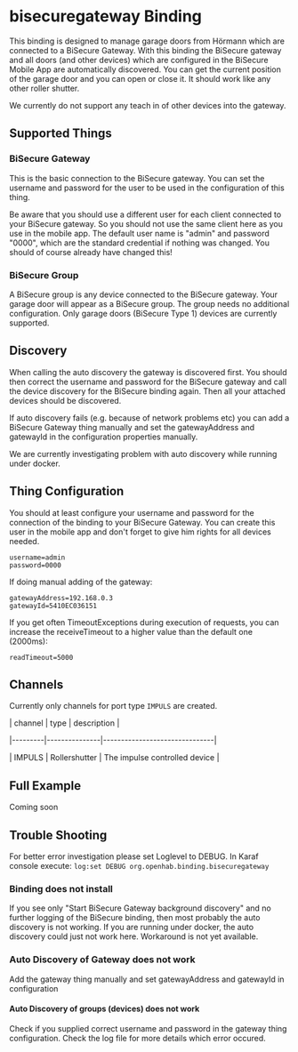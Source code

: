 # bisecuregateway Binding

This binding is designed to manage garage doors from Hörmann which are connected to a BiSecure Gateway.
With this binding the BiSecure gateway and all doors (and other devices) which are configured in the BiSecure Mobile App are automatically discovered. You can get the current position of the garage door and you can open or close it. It should work like any other roller shutter.

We currently do not support any teach in of other devices into the gateway.

## Supported Things

### BiSecure Gateway

This is the basic connection to the BiSecure gateway. You can set the username and password for the user to be used in the configuration of this thing.

Be aware that you should use a different user for each client connected to your BiSecure gateway. So you should not use the same client here as you use in the mobile app.
The default user name is "admin" and password "0000", which are the standard credential if nothing was changed. You should of course already have changed this!

### BiSecure Group

A BiSecure group is any device connected to the BiSecure gateway. Your garage door will appear as a BiSecure group.
The group needs no additional configuration.
Only garage doors (BiSecure Type 1) devices are currently supported.

## Discovery

When calling the auto discovery the gateway is discovered first. You should then correct the username and password for the BiSecure gateway and call the device discovery for the BiSecure binding again. Then all your attached devices should be discovered.

If auto discovery fails (e.g. because of network problems etc) you can add a BiSecure Gateway thing manually and set the gatewayAddress and gatewayId in the configuration properties manually. 

We are currently investigating problem with auto discovery while running under docker.

## Thing Configuration

You should at least configure your username and password for the connection of the binding to your BiSecure Gateway. You can create this user in the mobile app and don't forget to give him rights for all devices needed.

```
username=admin
password=0000
```

If doing manual adding of the gateway:

```
gatewayAddress=192.168.0.3
gatewayId=5410EC036151
```

If you get often TimeoutExceptions during execution of requests, you can increase the receiveTimeout to a higher value than the default one (2000ms):

```
readTimeout=5000
```

## Channels

Currently only channels for port type ```IMPULS``` are created. 


| channel |      type     | description                   |

|---------|---------------|-------------------------------|

| IMPULS  | Rollershutter | The impulse controlled device |

## Full Example

Coming soon

## Trouble Shooting

For better error investigation please set Loglevel to DEBUG. In Karaf console execute:
``` log:set DEBUG org.openhab.binding.bisecuregateway ```
 
### Binding does not install

If you see only "Start BiSecure Gateway background discovery" and no further logging of the BiSecure binding, then most probably the auto discovery is not working.
If you are running under docker, the auto discovery could just not work here. Workaround is not yet available.

### Auto Discovery of Gateway does not work

Add the gateway thing manually and set gatewayAddress and gatewayId in configuration

#### Auto Discovery of groups (devices) does not work

Check if you supplied correct username and password in the gateway thing configuration.
Check the log file for more details which error occured.
   
